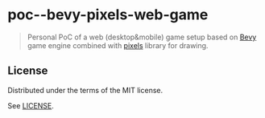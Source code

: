 # poc--bevy-pixels-web-game

> Personal PoC of a web (desktop&amp;mobile) game setup based on [Bevy](https://github.com/bevyengine/bevy) game engine
> combined with [pixels](https://github.com/parasyte/pixels) library for drawing.

## License

Distributed under the terms of the MIT license.

See [LICENSE](LICENSE).
